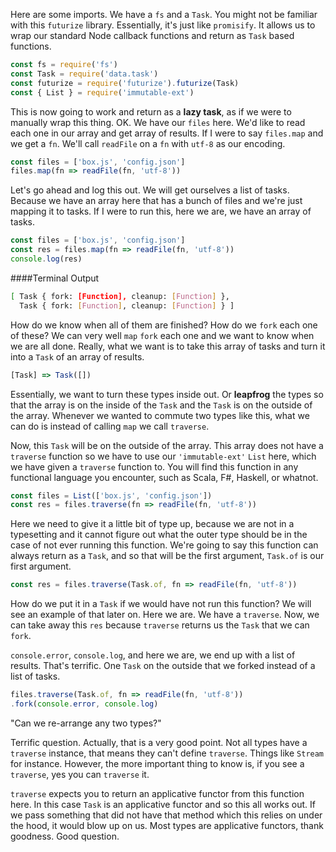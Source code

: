 Here are some imports. We have a `fs` and a `Task`. You might not be familiar with this `futurize` library. Essentially, it's just like `promisify`. It allows us to wrap our standard Node callback functions and return as `Task` based functions.

```javascript
const fs = require('fs')
const Task = require('data.task')
const futurize = require('futurize').futurize(Task)
const { List } = require('immutable-ext')
```

This is now going to work and return as a **lazy task**, as if we were to manually wrap this thing. OK. We have our `files` here. We'd like to read each one in our array and get array of results. If I were to say `files.map` and we get a `fn`. We'll call `readFile` on a `fn` with `utf-8` as our encoding.

```javascript
const files = ['box.js', 'config.json']
files.map(fn => readFile(fn, 'utf-8'))
```

Let's go ahead and log this out. We will get ourselves a list of tasks. Because we have an array here that has a bunch of files and we're just mapping it to tasks. If I were to run this, here we are, we have an array of tasks.

```javascript
const files = ['box.js', 'config.json']
const res = files.map(fn => readFile(fn, 'utf-8'))
console.log(res)
```

####Terminal Output
```bash
[ Task { fork: [Function], cleanup: [Function] },
  Task { fork: [Function], cleanup: [Function] } ]
```

How do we know when all of them are finished? How do we `fork` each one of these? We can very well `map` `fork` each one and we want to know when we are all done. Really, what we want is to take this array of tasks and turn it into a `Task` of an array of results.

```javascript
[Task] => Task([])
```

Essentially, we want to turn these types inside out. Or **leapfrog** the types so that the array is on the inside of the `Task` and the `Task` is on the outside of the array. Whenever we wanted to commute two types like this, what we can do is instead of calling `map` we call `traverse`.

Now, this `Task` will be on the outside of the array. This array does not have a `traverse` function so we have to use our `'immutable-ext'` `List` here, which we have given a `traverse` function to. You will find this function in any functional language you encounter, such as Scala, F#, Haskell, or whatnot.

```javascript
const files = List(['box.js', 'config.json'])
const res = files.traverse(fn => readFile(fn, 'utf-8'))
```

Here we need to give it a little bit of type up, because we are not in a typesetting and it cannot figure out what the outer type should be in the case of not ever running this function. We're going to say this function can always return as a `Task`, and so that will be the first argument, `Task.of` is our first argument.

```javascript
const res = files.traverse(Task.of, fn => readFile(fn, 'utf-8'))
```

How do we put it in a `Task` if we would have not run this function? We will see an example of that later on. Here we are. We have a `traverse`. Now, we can take away this `res` because `traverse` returns us the `Task` that we can `fork`.

`console.error`, `console.log`, and here we are, we end up with a list of results. That's terrific. One `Task` on the outside that we forked instead of a list of tasks.

```javascript
files.traverse(Task.of, fn => readFile(fn, 'utf-8'))
.fork(console.error, console.log)
```

"Can we re-arrange any two types?"

Terrific question. Actually, that is a very good point. Not all types have a `traverse` instance, that means they can't define `traverse`. Things like `Stream` for instance. However, the more important thing to know is, if you see a `traverse`, yes you can `traverse` it.

`traverse` expects you to return an applicative functor from this function here. In this case `Task` is an applicative functor and so this all works out. If we pass something that did not have that method which this relies on under the hood, it would blow up on us. Most types are applicative functors, thank goodness. Good question.